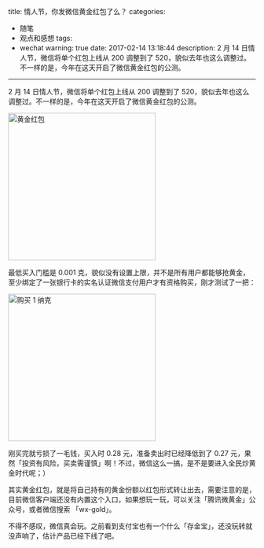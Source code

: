 title: 情人节，你发微信黄金红包了么？
categories:
  - 随笔
  - 观点和感想
tags:
  - wechat
warning: true
date: 2017-02-14 13:18:44
description: 2 月 14 日情人节，微信将单个红包上线从 200 调整到了 520，貌似去年也这么调整过。不一样的是，今年在这天开启了微信黄金红包的公测。
---

2 月 14 日情人节，微信将单个红包上线从 200 调整到了 520，貌似去年也这么调整过。不一样的是，今年在这天开启了微信黄金红包的公测。

<!--more-->

<img src="http://ww1.sinaimg.cn/large/6c0378f8gy1fcpylgxlr0j20ku112wjt" width="300" alt="黄金红包" />

最低买入门槛是 0.001 克，貌似没有设置上限，并不是所有用户都能够抢黄金，至少绑定了一张银行卡的实名认证微信支付用户才有资格购买，刚才测试了一把：

<img src="http://ww1.sinaimg.cn/large/6c0378f8gy1fcpyowlhejj20ku112ae2" alt="购买 1 纳克" width="300" />

刚买完就亏损了一毛钱，买入时 0.28 元，准备卖出时已经降低到了 0.27 元，果然「投资有风险，买卖需谨慎」啊！不过，微信这么一搞，是不是要进入全民炒黄金时代呢；）

其实黄金红包，就是将自己持有的黄金份额以红包形式转让出去，需要注意的是，目前微信客户端还没有内置这个入口，如果想玩一玩，可以关注「腾讯微黄金」公众号，或者微信搜索 「wx-gold」。

不得不感叹，微信真会玩。之前看到支付宝也有一个什么「存金宝」，还没玩转就没声响了，估计产品已经下线了吧。
